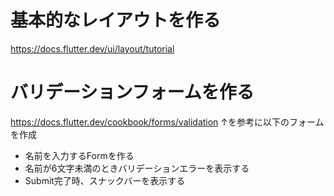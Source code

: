 # 基本的なレイアウトを作る

https://docs.flutter.dev/ui/layout/tutorial

# バリデーションフォームを作る

https://docs.flutter.dev/cookbook/forms/validation
↑を参考に以下のフォームを作成

- 名前を入力するFormを作る
- 名前が6文字未満のときバリデーションエラーを表示する
- Submit完了時、スナックバーを表示する